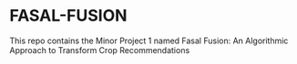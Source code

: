 # FASAL-FUSION
This repo contains the Minor Project 1 named Fasal Fusion: An Algorithmic Approach to Transform  Crop Recommendations
